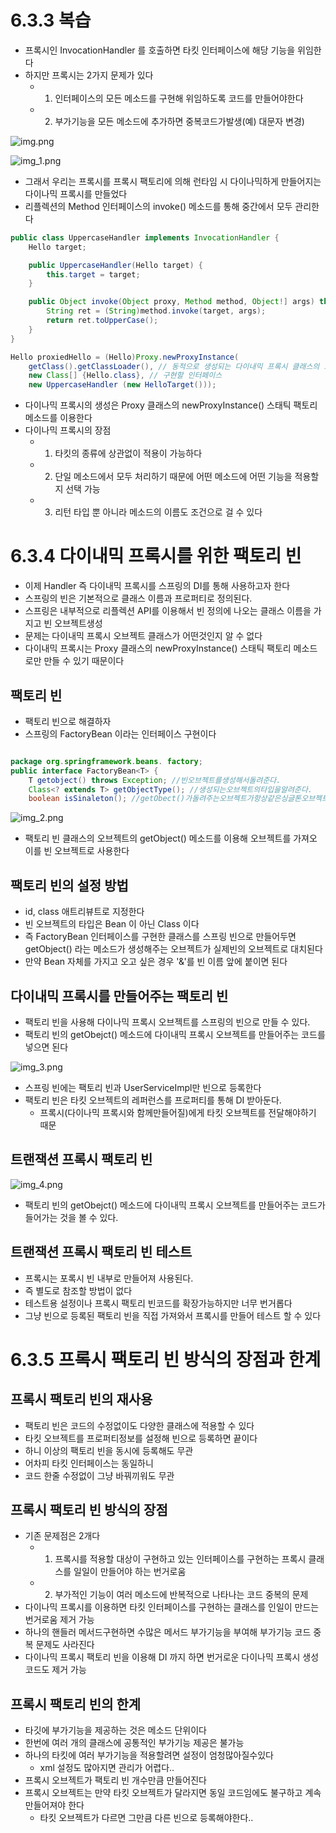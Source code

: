 # 6.3.3 복습
- 프록시인 InvocationHandler 를 호출하면 타킷 인터페이스에 해당 기능을 위임한다
- 하지만 프록시는 2가지 문제가 있다
    - 1. 인터페이스의 모든 메소드를 구현해 위임하도록 코드를 만들어야한다
    - 2. 부가기능을 모든 메소드에 추가하면 중복코드가발생(예) 대문자 변경)

![img.png](../img/6_3_1.png)

![img_1.png](../img/6_3_2.png)

- 그래서 우리는 프록시를 프록시 팩토리에 의해 런타임 시 다이나믹하게 만들어지는 다이나믹 프록시를 만들었다
- 리플렉션의 Method 인터페이스의 invoke() 메소드를 통해 중간에서 모두 관리한다

```java
public class UppercaseHandler implements InvocationHandler {
    Hello target;

    public UppercaseHandler(Hello target) { 
        this.target = target;
    }

    public Object invoke(Object proxy, Method method, Object!] args) throws Throwable {
        String ret = (String)method.invoke(target, args);
        return ret.toUpperCase();
    }
}
```
```java
Hello proxiedHello = (Hello)Proxy.newProxyInstance( 
    getClass().getClassLoader(), // 동적으로 생성되는 다이내믹 프록시 클래스의 로딩에 사용할 클래스 로더
    new Class[] {Hello.class}, // 구현할 인터페이스
    new UppercaseHandler (new HelloTarget()));
```
- 다이나믹 프록시의 생성은 Proxy 클래스의 newProxyInstance() 스태틱 팩토리 메소드를 이용한다
- 다이나믹 프록시의 장점
  - 1. 타킷의 종류에 상관없이 적용이 가능하다
  - 2. 단일 메소드에서 모두 처리하기 때문에 어떤 메소드에 어떤 기능을 적용할 지 선택 가능
  - 3. 리턴 타입 뿐 아니라 메소드의 이름도 조건으로 걸 수 있다

# 6.3.4 다이내믹 프록시를 위한 팩토리 빈
- 이제 Handler 즉 다이내믹 프록시를 스프링의 DI를 통해 사용하고자 한다
- 스프링의 빈은 기본적으로 클래스 이름과 프로퍼티로 정의된다.
- 스프링은 내부적으로 리플렉션 API를 이용해서 빈 정의에 나오는 클래스 이름을 가지고 빈 오브젝트생성
- 문제는 다이내믹 프록시 오브젝트 클래스가 어떤것인지 알 수 없다
- 다이내믹 프록시는 Proxy 클래스의 newProxyInstance() 스태틱 팩토리 메소드로만 만들 수 있기 때문이다

## 팩토리 빈
- 팩토리 빈으로 해결하자
- 스프링의 FactoryBean 이라는 인터페이스 구현이다

```java

package org.springframework.beans. factory;
public interface FactoryBean<T> { 
    T getobject() throws Exception; //빈오브젝트를생성해서돌려준다.
    Class<? extends T> getObjectType(); //생성되는오브젝트의타입을알려준다.
    boolean isSinaleton(); //getObect()가돌려주는오브젝트가항상같은싱글톤오브젝트인지알려준다.
```

![img_2.png](../img/6_3_3.png)

- 팩토리 빈 클래스의 오브젝트의 getObject() 메소드를 이용해 오브젝트를 가져오 이를 빈 오브젝트로 사용한다

## 팩토리 빈의 설정 방법
- id, class 애트리뷰트로 지정한다
- 빈 오브젝트의 타입은 Bean 이 아닌 Class 이다
- 즉 FactoryBean 인터페이스를 구현한 클래스를 스프링 빈으로 만들어두면 getObject() 라는 메소드가 생성해주는 오브젝트가 실제빈의 오브젝트로 대치된다
- 만약 Bean 자체를 가지고 오고 싶은 경우 '&'를 빈 이름 앞에 붙이면 된다

## 다이내믹 프록시를 만들어주는 팩토리 빈
- 팩토리 빈을 사용해 다이나믹 프록시 오브젝트를 스프링의 빈으로 만들 수 있다.
- 팩토리 빈의 getObejct() 메소드에 다이내믹 프록시 오브젝트를 만들어주는 코드를 넣으면 된다

![img_3.png](../img/6_3_4.png)

- 스프링 빈에는 팩토리 빈과 UserServiceImpl만 빈으로 등록한다
- 팩토리 빈은 타킷 오브젝트의 레퍼런스를 프로퍼티를 통해 DI 받아둔다.
  - 프록시(다이나믹 프록시와 함께만들어질)에게 타킷 오브젝트를 전달해야하기 때문

## 트랜잭션 프록시 팩토리 빈

![img_4.png](../img/6_3_5.png)

- 팩토리 빈의 getObejct() 메소드에 다이내믹 프록시 오브젝트를 만들어주는 코드가 들어가는 것을 볼 수 있다.

## 트랜잭션 프록시 팩토리 빈 테스트
- 프록시는 포록시 빈 내부로 만들어져 사용된다.
- 즉 별도로 참조할 방법이 없다
- 테스트용 설정이나 프록시 팩토리 빈코드를 확장가능하지만 너무 번거롭다
- 그냥 빈으로 등록된 팩토리 빈을 직접 가져와서 프록시를 만들어 테스트 할 수 있다

# 6.3.5 프록시 팩토리 빈 방식의 장점과 한계
## 프록시 팩토리 빈의 재사용
- 팩토리 빈은 코드의 수정없이도 다양한 클래스에 적용할 수 있다
- 타킷 오브젝트를 프로퍼티정보를 설정해 빈으로 등록하면 끝이다
- 하니 이상의 팩토리 빈을 동시에 등록해도 무관
- 어차피 타킷 인터페이스는 동일하니
- 코드 한줄 수정없이 그냥 바꿔끼워도 무관

## 프록시 팩토리 빈 방식의 장점
- 기존 문제점은 2개다
  - 1. 프록시를 적용할 대상이 구현하고 있는 인터페이스를 구현하는 프록시 클래스를 일일이 만들어야 하는 번거로움
  - 2. 부가적인 기능이 여러 메소드에 반복적으로 나타나는 코드 중복의 문제
- 다이나믹 프록시를 이용하면 타킷 인터페이스를 구현하는 클래스를 인일이 만드는 번거로움 제거 가능
- 하나의 핸들러 메서드구현하면 수많은 메서드 부가기능을 부여해 부가기능 코드 중복 문제도 사라진다
- 다이나믹 프록시 팩토리 빈을 이용해 DI 까지 하면 번거로운 다이나믹 프록시 생성 코드도 제거 가능

## 프록시 팩토리 빈의 한계
- 타깃에 부가기능을 제공하는 것은 메소드 단위이다
- 한번에 여러 개의 클래스에 공통적인 부가기능 제공은 불가능
- 하나의 타킷에 여러 부가기능을 적용할려면 설정이 엄청많아질수있다
  - xml 설정도 많아지면 관리가 어렵다..
- 프록시 오브젝트가 팩토리 빈 개수만큼 만들어진다
- 프록시 오브젝트는 만약 타킷 오브젝트가 달라지면 동일 코드임에도 불구하고 계속 만들어져야 한다
  - 타킷 오브젝트가 다르면 그만큼 다른 빈으로 등록해야한다..